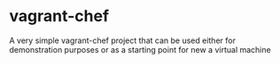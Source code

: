 # vagrant-chef

A very simple vagrant-chef project that can be used either for demonstration purposes or as a starting point for new a virtual machine
